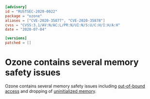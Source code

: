 ```toml
[advisory]
id = "RUSTSEC-2020-0022"
package = "ozone"
aliases = ["CVE-2020-35877", "CVE-2020-35878"]
cvss = "CVSS:3.1/AV:N/AC:L/PR:N/UI:N/S:U/C:H/I:H/A:H"
date = "2020-07-04"

[versions]
patched = []
```

# Ozone contains several memory safety issues

Ozone contains several memory safety issues including [out-of-bound access](https://github.com/bqv/ozone/blob/e21f948b0178ab305f644118f18d87a838c618e0/src/buffer.rs#L38-L48)
and dropping of [uninitialized memory](https://github.com/bqv/ozone/blob/e21f948b0178ab305f644118f18d87a838c618e0/src/map.rs#L94-L101).
